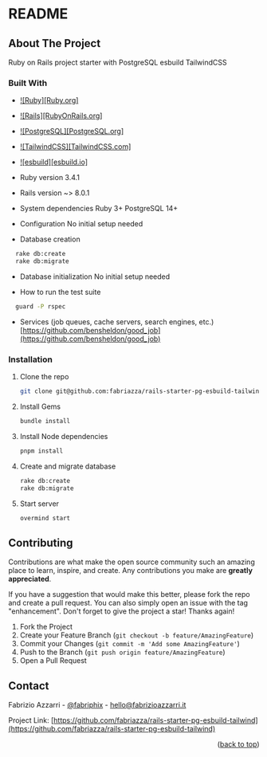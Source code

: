 # README
<a name="readme-top"></a>
## About The Project

Ruby on Rails project starter with PostgreSQL esbuild TailwindCSS


### Built With

* [![Ruby][Ruby.org]][Ruby-url]
* [![Rails][RubyOnRails.org]][Rails-url]
* [![PostgreSQL][PostgreSQL.org]][PostgreSQL-url]
* [![TailwindCSS][TailwindCSS.com]][TailwindCSS-url]
* [![esbuild][esbuild.io]][esbuild-url]

* Ruby version
3.4.1

* Rails version
~> 8.0.1

* System dependencies
Ruby 3+
PostgreSQL 14+

* Configuration
No initial setup needed

* Database creation
```sh
  rake db:create
  rake db:migrate
  ```

* Database initialization
No initial setup needed

* How to run the test suite
```sh
  guard -P rspec
  ```

* Services (job queues, cache servers, search engines, etc.)
[https://github.com/bensheldon/good_job](https://github.com/bensheldon/good_job)


### Installation

1. Clone the repo
   ```sh
   git clone git@github.com:fabriazza/rails-starter-pg-esbuild-tailwind.git
   ```
3. Install Gems
   ```sh
   bundle install
   ```
3. Install Node dependencies
   ```sh
   pnpm install
   ```
3. Create and migrate database
   ```sh
   rake db:create
   rake db:migrate
   ```
3. Start server
   ```sh
   overmind start
   ```


## Contributing

Contributions are what make the open source community such an amazing place to learn, inspire, and create. Any contributions you make are **greatly appreciated**.

If you have a suggestion that would make this better, please fork the repo and create a pull request. You can also simply open an issue with the tag "enhancement".
Don't forget to give the project a star! Thanks again!

1. Fork the Project
2. Create your Feature Branch (`git checkout -b feature/AmazingFeature`)
3. Commit your Changes (`git commit -m 'Add some AmazingFeature'`)
4. Push to the Branch (`git push origin feature/AmazingFeature`)
5. Open a Pull Request


## Contact

Fabrizio Azzarri - [@fabriphix](https://twitter.com/fabriphix) - hello@fabrizioazzarri.it

Project Link: [https://github.com/fabriazza/rails-starter-pg-esbuild-tailwind](https://github.com/fabriazza/rails-starter-pg-esbuild-tailwind)

<p align="right">(<a href="#readme-top">back to top</a>)</p>


<!-- MARKDOWN LINKS & IMAGES -->
<!-- https://www.markdownguide.org/basic-syntax/#reference-style-links -->
[Ruby]: https://img.shields.io/badge/Ruby-%23CC0000.svg?style=for-the-badge&logo=Ruby&logoColor=white
[Ruby-url]: https://www.ruby-lang.org/
[Rails]: https://img.shields.io/badge/rails-%23CC0000.svg?style=for-the-badge&logo=ruby-on-rails&logoColor=white
[Rails-url]: https://rubyonrails.org/
[PostgreSQL]: https://img.shields.io/badge/postgres-%23316192.svg?style=for-the-badge&logo=postgresql&logoColor=white
[PostgreSQL-url]: https://www.postgresql.org/
[TailwindCSS]: https://img.shields.io/badge/tailwindcss-%2338B2AC.svg?style=for-the-badge&logo=tailwind-css&logoColor=white
[TailwindCSS-url]: https://tailwindcss.com/
[esbuild]: https://img.shields.io/static/v1?style=for-the-badge&message=esbuild&color=222222&logo=esbuild&logoColor=FFCF00&label=
[esbuild-url]: https://esbuild.github.io/